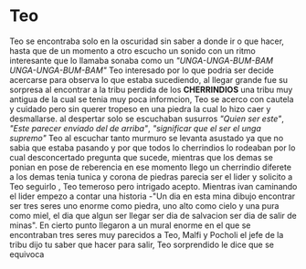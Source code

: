 # Teo 
Teo se encontraba solo en la oscuridad sin saber a donde ir o que hacer, hasta que de un momento a otro escucho un sonido con un ritmo 
interesante que lo llamaba sonaba como un *"UNGA-UNGA-BUM-BAM* *UNGA-UNGA-BUM-BAM"* Teo interesado por lo que podria ser decide acercarse para observa lo que estaba sucediendo, al llegar grande fue su sorpresa al encontrar a la tribu perdida de los **CHERRINDIOS** una tribu muy antigua de la cual se tenia muy poca informcion, Teo se acerco con cautela y cuidado pero sin querer tropeso en una piedra la cual lo hizo caer y desmallarse.
al despertar solo se escuchaban susurros
_"Quien ser este"_, _"Este parecer enviado del de arriba"_, _"significar que el ser el unga supremo"_
Teo al escuchar tanto murmuro se levanta asustado ya que no sabia que estaba pasando y por que todos lo cherrindios lo rodeaban por lo cual desconcertado pregunta que sucede, mientras que los demas se ponian en pose de reberencia en ese momento llego un cherrindio diferete a los demas tenia tunica y corona de piedras parecia ser el lider y solicito a Teo seguirlo , Teo temeroso pero intrigado acepto. Mientras ivan caminando el lider empezo a contar una historia 
-"Un dia en esta mina dibujo encontrar ser tres seres uno enorme como piedra, uno alto como cielo y una pura como miel, el dia que algun ser llegar ser dia de salvacion ser dia de salir de minas".
En cierto punto llegaron a un mural enorme en el que se encontraban tres seres muy parecidos a Teo, Malfi y Pocholi el jefe de la tribu dijo tu saber que hacer para salir, Teo sorprendido le dice que se equivoca   
